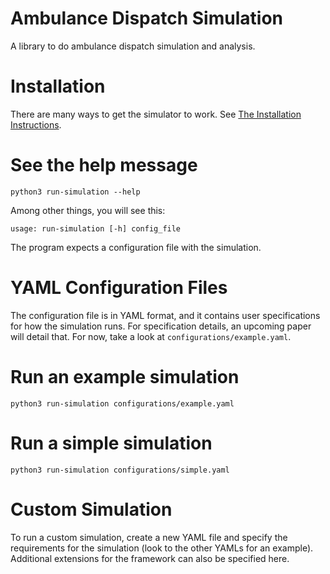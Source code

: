 # Ambulance Dispatch Simulation

A library to do ambulance dispatch simulation and analysis.

# Installation

There are many ways to get the simulator to work. See [The Installation Instructions](INSTALL.md).

# See the help message

`python3 run-simulation --help`

Among other things, you will see this:

`usage: run-simulation [-h] config_file` 

The program expects a configuration file with the simulation. 

# YAML Configuration Files

The configuration file is in YAML format, and it contains user specifications for how the simulation runs. For specification details, an upcoming paper will detail that. For now, take a look 
at `configurations/example.yaml`. 

# Run an example simulation

`python3 run-simulation configurations/example.yaml`

# Run a simple simulation

`python3 run-simulation configurations/simple.yaml`  

# Custom Simulation

To run a custom simulation, create a new YAML file and specify the requirements for the simulation (look to the other YAMLs for an example). Additional extensions for the framework can also be specified here.
